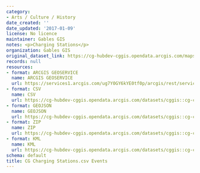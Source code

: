 ```yaml
---
category:
- Arts / Culture / History
date_created: ''
date_updated: '2017-01-09'
license: No licence
maintainer: Gables GIS
notes: <p>Charging Stations</p>
organization: Gables GIS
original_dataset_link: https://cg-hubdev-cggis.opendata.arcgis.com/maps/cggis::cg-charging-stations-csv-events
records: null
resources:
- format: ARCGIS GEOSERVICE
  name: ARCGIS GEOSERVICE
  url: https://services1.arcgis.com/ug7Y0GY6kYE0tf0p/arcgis/rest/services/ChargingStationsv2/FeatureServer/0
- format: CSV
  name: CSV
  url: https://cg-hubdev-cggis.opendata.arcgis.com/datasets/cggis::cg-charging-stations-csv-events.csv?outSR=%7B%22latestWkid%22%3A2236%2C%22wkid%22%3A102658%7D
- format: GEOJSON
  name: GEOJSON
  url: https://cg-hubdev-cggis.opendata.arcgis.com/datasets/cggis::cg-charging-stations-csv-events.geojson?outSR=%7B%22latestWkid%22%3A2236%2C%22wkid%22%3A102658%7D
- format: ZIP
  name: ZIP
  url: https://cg-hubdev-cggis.opendata.arcgis.com/datasets/cggis::cg-charging-stations-csv-events.zip?outSR=%7B%22latestWkid%22%3A2236%2C%22wkid%22%3A102658%7D
- format: KML
  name: KML
  url: https://cg-hubdev-cggis.opendata.arcgis.com/datasets/cggis::cg-charging-stations-csv-events.kml?outSR=%7B%22latestWkid%22%3A2236%2C%22wkid%22%3A102658%7D
schema: default
title: CG Charging Stations.csv Events
---
```

